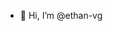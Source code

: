 - 👋 Hi, I’m @ethan-vg

<!---
ethan-vg/ethan-vg is a ✨ special ✨ repository because its `README.md` (this file) appears on your GitHub profile.
You can click the Preview link to take a look at your changes.
--->
